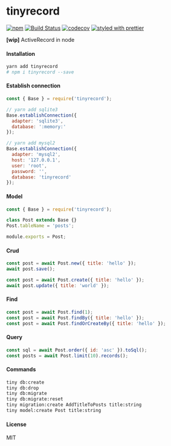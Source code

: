 # tinyrecord
[![npm](https://img.shields.io/npm/v/tinyrecord.svg)](https://www.npmjs.com/package/tinyrecord)
[![Build Status](https://travis-ci.org/wangzuo/tinyrecord.svg?branch=master)](https://travis-ci.org/wangzuo/tinyrecord)
[![codecov](https://codecov.io/gh/wangzuo/tinyrecord/branch/master/graph/badge.svg)](https://codecov.io/gh/wangzuo/tinyrecord)
[![styled with prettier](https://img.shields.io/badge/styled_with-prettier-ff69b4.svg)](https://github.com/prettier/prettier)

**[wip]** ActiveRecord in node

#### Installation
``` sh
yarn add tinyrecord
# npm i tinyrecord --save
```

#### Establish connection
``` javascript
const { Base } = require('tinyrecord');

// yarn add sqlite3
Base.establishConnection({
  adapter: 'sqlite3',
  database: ':memory:'
});

// yarn add mysql2
Base.establishConnection({
  adapter: 'mysql2',
  host: '127.0.0.1',
  user: 'root',
  password: '',
  database: 'tinyrecord'
});
```

#### Model
``` javascript
const { Base } = require('tinyrecord');

class Post extends Base {}
Post.tableName = 'posts';

module.exports = Post;
```

#### Crud
``` javascript
const post = await Post.new({ title: 'hello' });
await post.save();

const post = await Post.create({ title: 'hello' });
await post.update({ title: 'world' });
```

#### Find
``` javascript
const post = await Post.find(1);
const post = await Post.findBy({ title: 'hello' });
const post = await Post.findOrCreateBy({ title: 'hello' });
```

#### Query
``` javascript
const sql = await Post.order({ id: 'asc' }).toSql();
const posts = await Post.limit(10).records();
```

#### Commands
``` sh
tiny db:create
tiny db:drop
tiny db:migrate
tiny db:migrate:reset
tiny migration:create AddTitleToPosts title:string
tiny model:create Post title:string
```

#### License
MIT
